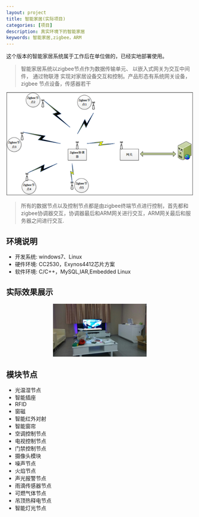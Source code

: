 ```yaml
---
layout: project
title: 智能家居(实际项目)
categories: [项目]
description: 真实环境下的智能家居
keywords: 智能家居,zigbee，ARM
---
```


这个版本的智能家居系统属于工作后在单位做的，已经实地部署使用。

>智能家居系统以zigbee节点作为数据传输单元、 以嵌入式网关为交互中间件， 通过物联港
实现对家居设备交互和控制。产品形态有系统网关设备， zigbee 节点设备，传感器若干

![](/res/img/project/smart_home_work.png)

> 所有的数据节点以及控制节点都是由zigbee终端节点进行控制，首先都和zigbee协调器交互，协调器最后和ARM网关进行交互，ARM网关最后和服务器之间进行交互.

## 环境说明

- 开发系统: windows7、Linux
- 硬件环境: CC2530，Exynos4412芯片方案
- 软件环境: C/C++，MySQL,IAR,Embedded Linux

## 实际效果展示

<center>
<img src="/res/img/project/smart_home_work_hose.jpg" width="50%" height="50%" />
</center>

## 模块节点

- 光温湿节点
- 智能插座
- RFID
- 窗磁
- 智能红外对射
- 智能窗帘
- 空调控制节点
- 电视控制节点
- 门禁控制节点
- 摄像头模块
- 噪声节点
- 火焰节点
- 声光报警节点
- 雨滴传感器节点
- 可燃气体节点
- 吊顶热释电节点
- 智能灯光节点